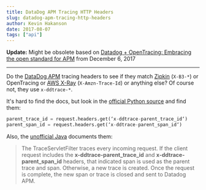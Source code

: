 ```yaml
---
title: DataDog APM Tracing HTTP Headers
slug: datadog-apm-tracing-http-headers
author: Kevin Hakanson
date: 2017-08-07
tags: ["api"]
---
```

**Update:** Might be obsolete based on [Datadog + OpenTracing: Embracing the open standard for APM](https://www.datadoghq.com/blog/opentracing-datadog-cncf/) from December 6, 2017

---

Do the [DataDog APM](https://www.datadoghq.com/apm/) tracing headers to see if they match [Zipkin](https://github.com/openzipkin/b3-propagation) (`X-B3-*`) or OpenTracing or [AWS X-Ray](http://docs.aws.amazon.com/xray/latest/devguide/xray-concepts.html#xray-concepts-tracingheader) (`X-Amzn-Trace-Id`) or anything else? Of course not, they use `x-ddtrace-*`.

It's hard to find the docs, but look in the [official Python source](https://github.com/DataDog/dd-trace-py/blob/bb4812f13f8bb5b28f3c3f4d7aa5ee2b7d319db6/docs/index.rst) and find them:

```python
parent_trace_id = request.headers.get(‘x-ddtrace-parent_trace_id‘)
parent_span_id = request.headers.get(‘x-ddtrace-parent_span_id‘)
```

Also, the [unofficial Java](https://github.com/chonton/apm-client/blob/19adc8e6c442cb463d0422d05574348042ba68ee/README.md) documents them:

> The TraceServletFilter traces every incoming request. If the client request includes the **x-ddtrace-parent\_trace\_id** and **x-ddtrace-parent\_span\_id** headers, that indicated span is used as the parent trace and span. Otherwise, a new trace is created. Once the request is complete, the new span or trace is closed and sent to Datadog APM.

